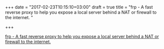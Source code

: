 +++
date = "2017-02-23T10:15:10+03:00"
draft = true
title = "frp - A fast reverse proxy to help you expose a local server behind a NAT or firewall to the internet. "

+++

<p><a href="https://t.co/wGuLpqRjBO">frp - A fast reverse proxy to help you expose a local server behind a NAT or firewall to the internet. </a></p>
